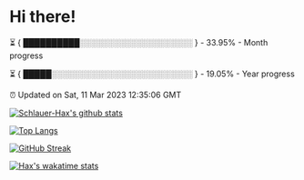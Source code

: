 # Hi there!

⏳ { ██████████░░░░░░░░░░░░░░░░░░░░ } - 33.95% - Month progress

⏳ { █████░░░░░░░░░░░░░░░░░░░░░░░░░ } - 19.05% - Year progress

⏰ Updated on Sat, 11 Mar 2023 12:35:06 GMT


[![Schlauer-Hax's github stats](https://github-readme-stats.vercel.app/api?username=Schlauer-Hax&show_icons=true&theme=dark&count_private=true)](https://github.com/Schlauer-Hax)


[![Top Langs](https://github-readme-stats.vercel.app/api/top-langs/?username=Schlauer-Hax&layout=compact&theme=dark)](https://github.com/Schlauer-Hax?tab=repositories)

[![GitHub Streak](https://streak-stats.demolab.com?user=Schlauer-Hax&theme=dark)](https://git.io/streak-stats)

[![Hax's wakatime stats](https://github-readme-stats.vercel.app/api/wakatime?username=Hax&theme=dark)](https://wakatime.com/@Hax)


